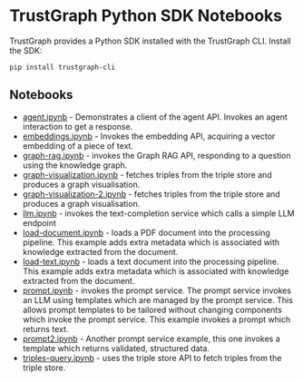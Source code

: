 # TrustGraph Python SDK Notebooks

TrustGraph provides a Python SDK installed with the TrustGraph CLI. Install the SDK:

```
pip install trustgraph-cli
```

## Notebooks

- [agent.ipynb](agent.ipynb) - Demonstrates a client of the agent API. Invokes an agent interaction to get a response.
- [embeddings.ipynb](embeddings.ipynb) - Invokes the embedding API, acquiring a vector embedding of a piece of text.
- [graph-rag.ipynb](graph-rag.ipynb) - invokes the Graph RAG API, responding to a question using the knowledge graph.
- [graph-visualization.ipynb](graph-visualization.ipynb) - fetches triples from the triple store and produces a graph visualisation.
- [graph-visualization-2.ipynb](graph-visualization-2.ipynb) - fetches triples from the triple store and produces a graph visualisation.
- [llm.ipynb](llm.ipynb) - invokes the text-completion service which calls a simple LLM endpoint
- [load-document.ipynb](load-document.ipynb) - loads a PDF document into the processing pipeline.  This example adds extra metadata which is associated with knowledge extracted from the document.
- [load-text.ipynb](load-text.ipynb) - loads a text document into the processing pipeline.  This example adds extra metadata which is associated with knowledge extracted from the document.
- [prompt.ipynb](prompt.ipynb) - invokes the prompt service.  The prompt service invokes an LLM using templates which are managed by the prompt service.  This allows prompt templates to be tailored without changing components which invoke the prompt service.  This example invokes a prompt which returns text.
- [prompt2.ipynb](prompt2.ipynb) - Another prompt service example, this one invokes a template which returns validated, structured data.
- [triples-query.ipynb](triples-query.ipynb) - uses the triple store API to fetch triples from the triple store.
